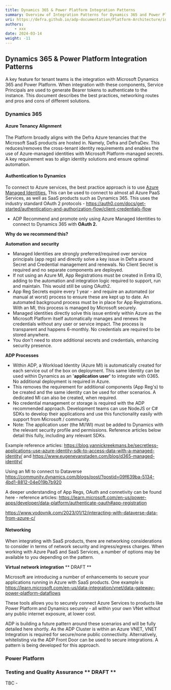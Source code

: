 ```yaml
---
title: Dynamics 365 & Power Platform Integration Patterns
summary: Overview of Integration Patterns for Dynamics 365 and Power Platform
uri: https://defra.github.io/adp-documentation/Platform-Architecture/integration-patterns/dynamics-and-platform-platform/
authors:
    - xxx
date: 2024-03-14
weight: -11
---
```

## Dynamics 365 & Power Platform Integration Patterns

A key feature for tenant teams is the integration with Microsoft Dynamics 365 and Power Platform. When integration with these components, Service Principals are used to generate Bearer tokens to authenticate to the instance. This document describes the best practices, networking routes and pros and cons of different solutions.

### **Dynamics 365**

#### **Azure Tenancy Alignment**

The Platform broadly aligns with the Defra Azure tenancies that the Microsoft SaaS products are hosted in. Namely, Defra and DefraDev. This reduces/removes the cross-tenant identity requirements and enables the use of Azure-managed identities with Microsoft Platform-managed secrets. A key requirement was to align identity solutions and ensure optimal automation.

#### **Authentication to Dynamics**

To connect to Azure services, the best practice approach is to use [Azure Managed Identities.](https://learn.microsoft.com/en-us/entra/identity/managed-identities-azure-resources/overview)  This can be used to connect to almost all Azure PaaS Services, as well as SaaS products such as Dynamics 365. This uses the industry standard OAuth 2 protocols - https://auth0.com/docs/get-started/authentication-and-authorization-flow/client-credentials-flow

- ADP Recommend and promote only using Azure Managed Identities to connect to Dynamics 365 with **OAuth 2.**

**Why do we recommend this?**

**Automation and security**

- Managed Identities are strongly preferred/required over service principals (app regs) and directly solve a key issue in Defra around Secret and Credential management and renewals. No Client Secret is required and no separate components are deployed.
- If not using an Azure MI, App Registrations must be created in Entra ID, adding to the automation and integration logic required to support, run and maintain. This would still be using OAuth2.
- App Reg Secrets expire every 1 year - and require an automated (or manual at worst) process to ensure these are kept up to date. An automated background process must be in place for App Registrations. With an MI, this process is managed by Microsoft securely.
- Managed identities directly solve this issue entirely within Azure as the Microsoft Platform itself automatically manages and renews the credentials without any user or service impact. The process is transparent and happens 6-monthly. No credentials are required to be stored anywhere.
- You don't need to store additional secrets and credentials, enhancing security presence.

**ADP Processes**

- Within ADP, a Workload Identity (Azure MI) is automatically created for each service out of the box on deployment. This same Identity can be used within Dynamics as an '**application user'** to integrate with 0365. No additional deployment is required in Azure.
- This removes the requirement for additional components (App Reg's) to be created and the same identity can be used for other scenarios. A dedicated MI can also be created, when required.
- No credential management or storage is required with the ADP recommended approach. Development teams can use NodeJS or C# SDKs to develop their applications and use this functionality easily with support from Microsoft / community.
- Note: The application user (the MI/WI) must be added to Dynamics with the relevant security profile and permissions. Reference articles below detail this fully, including any relevant SDKs.

Example reference articles: https://blog.yannickreekmans.be/secretless-applications-use-azure-identity-sdk-to-access-data-with-a-managed-identity/ and https://www.eugenevanstaden.com/blog/d365-managed-identity/

Using an MI to connect to Dataverse https://community.dynamics.com/blogs/post/?postid=09f639ba-5134-4bd1-8812-04e019b7b920

A deeper understanding of App Regs, OAuth and connetivity can be found here - reference articles: https://learn.microsoft.com/en-us/power-apps/developer/data-platform/authenticate-oauth#app-registration

https://www.vodovnik.com/2023/01/12/interacting-with-dataverse-data-from-azure-c/

#### **Networking**

When integrating with SaaS products, there are networking considerations to consider in terms of network security and ingress/egress charges. When working with Azure PaaS and SaaS Services, a number of options may be available to you depending on the pattern.

**Virtual network integration**  ** DRAFT **

Microsoft are introducing a number of enhancements to secure your applications running in Azure with SaaS products. One example is https://learn.microsoft.com/en-us/data-integration/vnet/data-gateway-power-platform-dataflows

These tools allows you to securely connect Azure Services to products like Power Platform and Dynamics securely - all within your own VNet without any public internet exposure, at lower cost.

ADP is building a future pattern around these scenarios and will be fully detailed here shortly. As the ADP Cluster is within an Azure VNET, VNET Integration is required for secure/none public connectivity. Alternatively, whitelisting via the ADP Front Door can be used to secure integrations. A pattern is being developed for this approach.

### **Power Platform**

### **Testing and Quality Assurance** ** DRAFT **

TBC -
